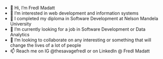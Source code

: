 - 👋 Hi, I’m Fredl Madatt
- 👀 I’m interested in web development and information systems
- 📖 I completed my diploma in Software Development at Nelson Mandela University
- 🌱 I’m currently looking for a job in Software Development or Data Analytics
- 💞️ I’m looking to collaborate on any interesting or something that will change the lives of a lot of people
- 📫 Reach me on IG @thesavagefredl or on LinkedIn @ Fredl Madatt

<!---
thesavagefredl/thesavagefredl is a ✨ special ✨ repository because its `README.md` (this file) appears on your GitHub profile.
You can click the Preview link to take a look at your changes.
--->
